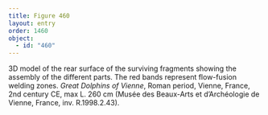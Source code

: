 ```yaml
---
title: Figure 460
layout: entry
order: 1460
object:
  - id: "460"
---
```


3D model of the rear surface of the surviving fragments showing the assembly of the different parts. The red bands represent flow-fusion welding zones. *Great Dolphins of Vienne*, Roman period, Vienne, France, 2nd century CE, max L. 260 cm (Musée des Beaux-Arts et d’Archéologie de Vienne, France, inv. R.1998.2.43).
